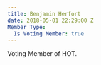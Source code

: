 ```yaml
---
title: Benjamin Herfort
date: 2018-05-01 22:29:00 Z
Member Type:
  Is Voting Member: true
---
```


Voting Member of HOT.